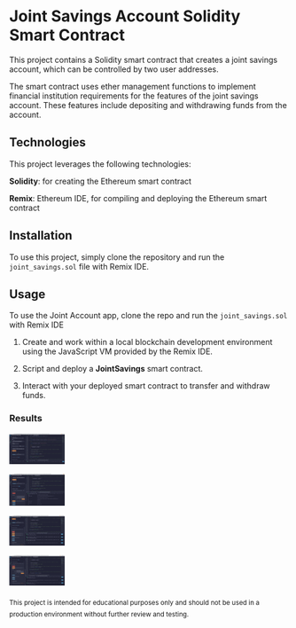 # Joint Savings Account Solidity Smart Contract

This project contains a Solidity smart contract that creates a joint savings account, which can be controlled by two user addresses. 

The smart contract uses ether management functions to implement financial institution requirements for the features of the joint savings account. These features include depositing and withdrawing funds from the account.

## Technologies

This project leverages the following technologies:

**Solidity**: for creating the Ethereum smart contract

**Remix**: Ethereum IDE, for compiling and deploying the Ethereum smart contract

## Installation

To use this project, simply clone the repository and run the `joint_savings.sol` file with Remix IDE.

## Usage

To use the Joint Account app, clone the repo and run the `joint_savings.sol` with Remix IDE


1. Create and work within a local blockchain development environment using the JavaScript VM provided by the Remix IDE.

2. Script and deploy a **JointSavings** smart contract.

3. Interact with your deployed smart contract to transfer and withdraw funds.


### Results

<img
  src="./results/screenshot_01_Deployed_JointSavings_Contract.png"
  alt="Deployed_JointSavings_Contract"
  title="Deployed_JointSavings_Contract"
  style="display: inline-block; margin: 0 auto; max-width: 100px">
  
<img
  src="./results/screenshot_02_Executed_JointSavings.setAccounts.png"
  alt="Executed_JointSavings.setAccounts"
  title="Executed_JointSavings.setAccounts"
  style="display: inline-block; margin: 0 auto; max-width: 100px">
  
<img
  src="./results/screenshot_03_Deposited_16ETH_in_JointSaving_Contract.png"
  alt="Deposited_16ETH_in_JointSaving_Contract"
  title="Deposited_16ETH_in_JointSaving_Contract"
  style="display: inline-block; margin: 0 auto; max-width: 100px">
  
<img
  src="./results/screenshot_04_Withdrew_15ETH_from_JointSaving_Contract.png"
  alt="Withdrew_15ETH_from_JointSaving_Contract"
  title="Withdrew_15ETH_from_JointSaving_Contract"
  style="display: inline-block; margin: 0 auto; max-width: 100px">  
  
  
  
  
  

<sub>This project is intended for educational purposes only and should not be used in a production environment without further review and testing.</sub>
